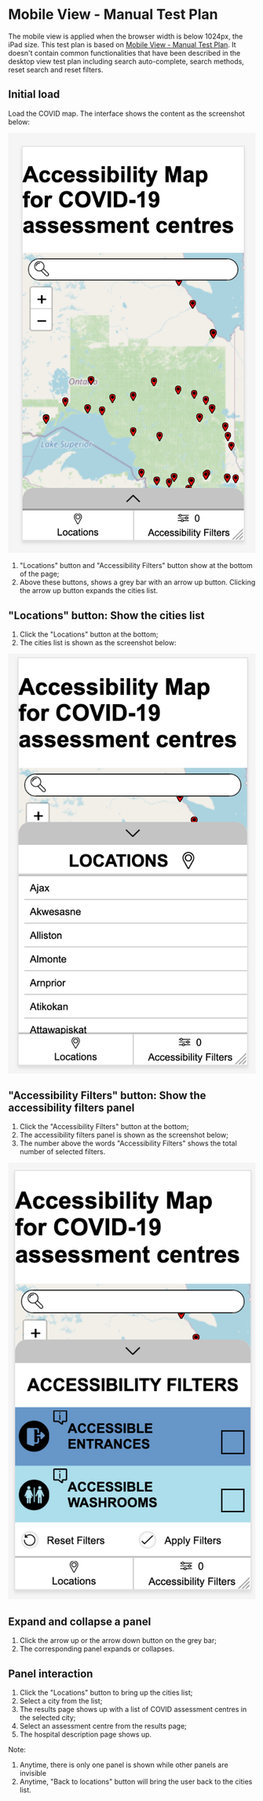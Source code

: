 # Mobile View - Manual Test Plan

The mobile view is applied when the browser width is below 1024px, the iPad size. This test plan is based on
[Mobile View - Manual Test Plan](desktopViewTestPlan.md). It doesn't contain common functionalities that
have been described in the desktop view test plan including search auto-complete, search methods, reset search and
reset filters.

## Initial load

Load the COVID map. The interface shows the content as the screenshot below:

![Mobile View - Initial Load](images/mobileInitialLoad.png)

1. "Locations" button and "Accessibility Filters" button show at the bottom of the page;
2. Above these buttons, shows a grey bar with an arrow up button. Clicking the arrow up button expands the cities list.

## "Locations" button: Show the cities list

1. Click the "Locations" button at the bottom;
2. The cities list is shown as the screenshot below:

![Mobile View - Locations](images/mobileLocations.png)

## "Accessibility Filters" button: Show the accessibility filters panel

1. Click the "Accessibility Filters" button at the bottom;
2. The accessibility filters panel is shown as the screenshot below;
3. The number above the words "Accessibility Filters" shows the total number of selected filters.

![Mobile View - Locations](images/mobileA11yFilters.png)

## Expand and collapse a panel

1. Click the arrow up or the arrow down button on the grey bar;
2. The corresponding panel expands or collapses.

## Panel interaction

1. Click the "Locations" button to bring up the cities list;
2. Select a city from the list;
3. The results page shows up with a list of COVID assessment centres in the selected city;
4. Select an assessment centre from the results page;
5. The hospital description page shows up.

Note:

1. Anytime, there is only one panel is shown while other panels are invisible
2. Anytime, "Back to locations" button will bring the user back to the cities list.
